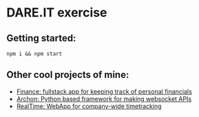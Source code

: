 # DARE.IT exercise

## Getting started:
`npm i && npm start `

## Other cool projects of mine:

- [Finance:   fullstack app for keeping track of personal financials](https://github.com/JasperStam/finance)
- [Archon: Python based framework for making websocket APIs](https://github.com/JasperStam/archon)
- [RealTime: WebApp for company-wide timetracking](https://github.com/CodeYellowBV/realtime)
